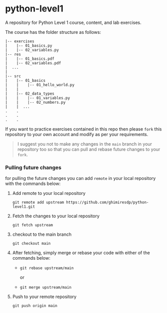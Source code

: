 # python-level1
A repository for Python Level 1 course, content, and lab exercises.

The course has the folder structure as follows:

```
|-- exercises
|    |-- 01_basics.py
|    |-- 02_variables.py
|-- res
|    |-- 01_basics.pdf
|    |-- 02_variables.pdf
|  ...
|
|-- src
|    |-- 01_basics
|    |    |-- 01_hello_world.py
|    |
|    |-- 02_data_types
|    |    |-- 01_variables.py
|    |    |-- 02_numbers.py
|    |  ...
.    .
.    .
.    .
```

If you want to practice exercises contained in this repo then please `fork` this repository to your own account and modify as per your requirements.

> I suggest you not to make any changes in the `main` branch in your repository too so that you can pull and rebase future changes to your `fork`.

### Pulling future changes

for pulling the future changes you can add `remote` in your local repository with the commands below:

1. Add remote to your local repository
    ```
    git remote add upstream https://github.com/ghimiresdp/python-level1.git

    ```

1. Fetch the changes to your local repository

    ```
    git fetch upstream
    ```

1. checkout to the main branch

    ```
    git checkout main
    ```


1. After fetching, simply merge or rebase your code with either of the commands below:

    - ```
      git rebase upstream/main
      ```
        or
    - ```
      git merge upstream/main
      ``` 


1. Push to your remote repository

    ```
    git push origin main
    ```